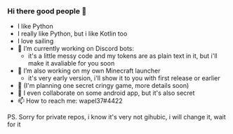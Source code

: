 ### Hi there good people 👋
- I like Python
- I really like Python, but i like Kotlin too
- I love sailing
- 🔭 I’m currently working on Discord bots:
  - it's a little messy code and my tokens are as plain text in it, but i'll make it avaliable for you soon
- 🔭 I’m also working on my own Minecraft launcher
  - it's very early version, i'll show it to you with first release or earlier
- 🔭 (I'm planning one secret cringy game, more details soon)
- 👯 I even collaborate on some android app, but it's also secret
- 📫 How to reach me: wapel37#4422

PS. Sorry for private repos, i know it's very not gihubic, i will change it, wait for it

<!--
**wapel37/wapel37** is a ✨ _special_ ✨ repository because its `README.md` (this file) appears on your GitHub profile.

Here are some ideas to get you started:

- 🔭 I’m currently working on ...
- 🌱 I’m currently learning ...
- 👯 I’m looking to collaborate on ...
- 🤔 I’m looking for help with ...
- 💬 Ask me about ...
- 📫 How to reach me: ...
- 😄 Pronouns: ...
- ⚡ Fun fact: ...
-->
